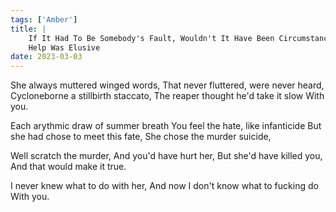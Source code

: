 ```yaml
---
tags: ['Amber']
title: |
    If It Had To Be Somebody's Fault, Wouldn't It Have Been Circumstance's?
    Help Was Elusive
date: 2023-03-03
---
```


She always muttered winged words,
That never fluttered, were never heard,
Cycloneborne a stillbirth staccato,
The reaper thought he'd take it slow
With you.

Each arythmic draw of summer breath
You feel the hate, like infanticide
But she had chose to meet this fate,
She chose the murder suicide,

Well scratch the murder,
And you'd have hurt her,
But she'd have killed you,
And that would make it true.

I never knew what to do with her,
And now I don't know what to fucking do
With you.
